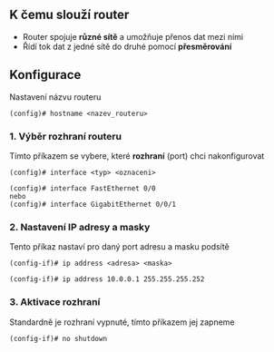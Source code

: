 ## K čemu slouží router

- Router spojuje **různé sítě** a umožňuje přenos dat mezi nimi
- Řídí tok dat z jedné sítě do druhé pomocí **přesměrování**

## Konfigurace

Nastavení názvu routeru
```
(config)# hostname <nazev_routeru>
```

### 1. Výběr rozhraní routeru
Tímto příkazem se vybere, které **rozhraní** (port) chci nakonfigurovat
```
(config)# interface <typ> <oznaceni>

(config)# interface FastEthernet 0/0
nebo
(config)# interface GigabitEthernet 0/0/1
```

### 2. Nastavení IP adresy a masky
Tento příkaz nastaví pro daný port adresu a masku podsítě
```
(config-if)# ip address <adresa> <maska>

(config-if)# ip address 10.0.0.1 255.255.255.252
```

### 3. Aktivace rozhraní
Standardně je rozhraní vypnuté, tímto příkazem jej zapneme
```
(config-if)# no shutdown
```
